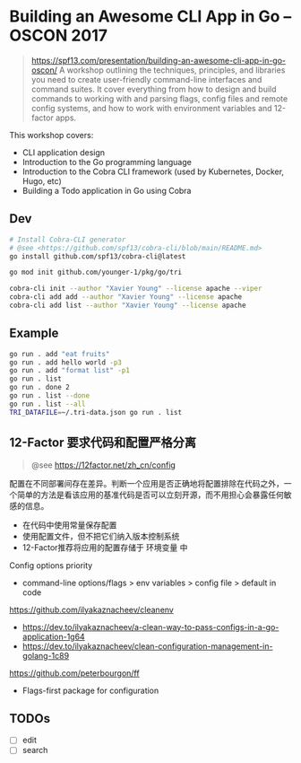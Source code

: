 # Building an Awesome CLI App in Go – OSCON 2017

> <https://spf13.com/presentation/building-an-awesome-cli-app-in-go-oscon/>
> A workshop outlining the techniques, principles, and libraries you need to create user-friendly command-line interfaces and command suites.
> It cover everything from how to design and build commands to working with and parsing flags, config files and remote config systems, and how to work with environment variables and 12-factor apps.

This workshop covers:

- CLI application design
- Introduction to the Go programming language
- Introduction to the Cobra CLI framework (used by Kubernetes, Docker, Hugo, etc)
- Building a Todo application in Go using Cobra

## Dev

```sh
# Install Cobra-CLI generator
# @see <https://github.com/spf13/cobra-cli/blob/main/README.md>
go install github.com/spf13/cobra-cli@latest

go mod init github.com/younger-1/pkg/go/tri

cobra-cli init --author "Xavier Young" --license apache --viper
cobra-cli add add --author "Xavier Young" --license apache
cobra-cli add list --author "Xavier Young" --license apache
```

## Example

```sh
go run . add "eat fruits"
go run . add hello world -p3
go run . add "format list" -p1
go run . list
go run . done 2
go run . list --done
go run . list --all
TRI_DATAFILE=~/.tri-data.json go run . list
```

## 12-Factor 要求代码和配置严格分离

> @see <https://12factor.net/zh_cn/config>

配置在不同部署间存在差异。判断一个应用是否正确地将配置排除在代码之外，一个简单的方法是看该应用的基准代码是否可以立刻开源，而不用担心会暴露任何敏感的信息。

- 在代码中使用常量保存配置
- 使用配置文件，但不把它们纳入版本控制系统
- 12-Factor推荐将应用的配置存储于 环境变量 中

Config options priority

- command-line options/flags > env variables > config file > default in code

<https://github.com/ilyakaznacheev/cleanenv>

- <https://dev.to/ilyakaznacheev/a-clean-way-to-pass-configs-in-a-go-application-1g64>
- <https://dev.to/ilyakaznacheev/clean-configuration-management-in-golang-1c89>

<https://github.com/peterbourgon/ff>

- Flags-first package for configuration


## TODOs

- [ ] edit
- [ ] search
